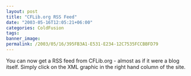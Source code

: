 ```yaml
---
layout: post
title: "CFLib.org RSS Feed"
date: "2003-05-16T12:05:21+06:00"
categories: ColdFusion 
tags: 
banner_image: 
permalink: /2003/05/16/395FB3A1-E531-E234-12C7535FCCBBFD79
---
```


You can now get a RSS feed from CFLib.org - almost as if it were a blog itself. Simply click on the XML graphic in the right hand column of the site.